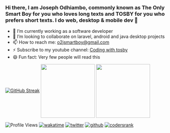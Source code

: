 ### Hi there, I am Joseph Odhiambo, commonly known as The Only Smart Boy for you who loves long texts and TOSBY for you who prefers short texts. I do web, desktop & mobile dev 👋


- 🔭 I’m currently working as a software developer
- 👯 I’m looking to collaborate on laravel, android and java desktop projects
- 📫 How to reach me: o2jsmartboy@gmail.com
- ⚡ Subscribe to my youtube channel: [Coding with tosby](https://www.youtube.com/channel/UCFgi-pD18iRLBzYB--dadRg)
- 😄 Fun fact: Very few people will read this

[![GitHub Streak](https://streak-stats.demolab.com/?user=Theonlysmartboy)](https://git.io/streak-stats)
<img align="center" height="170" src="https://github-readme-stats-sigma-five.vercel.app/api/?username=Theonlysmartboy&layout=compact&langs_count=16&theme=dracula"/>
<img align="center" height="170" src="https://github-readme-stats-sigma-five.vercel.app/api/top-langs/?username=Theonlysmartboy&layout=compact&langs_count=16&theme=dracula"/>

![Profile Views](https://komarev.com/ghpvc/?username=Theonlysmartboy&label=Profile%20views&color=0e75b6&style=flat)
[![wakatime](https://wakatime.com/badge/user/90d74486-ec81-4c11-9379-397421327e7e.svg)](https://wakatime.com/@90d74486-ec81-4c11-9379-397421327e7e)
[![twitter](https://img.shields.io/twitter/follow/TheonlySmartBoy?label=followers&logo=twitter&color=%23007ec6&style=plastic)](https://twitter.com/TheonlySmartBoy)
[![github](https://img.shields.io/github/followers/Theonlysmartboy?logo=github&style=plastic)](https://github.com/Theonlysmartboy?tab=followers)
[![codersrank](https://cr-skills-chart-widget.azurewebsites.net/api/api?username=theonlysmartboy)](https://cr-skills-chart-widget.azurewebsites.net/api/api?username=theonlysmartboy)
